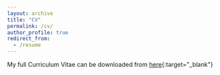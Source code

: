 ```yaml
---
layout: archive
title: "CV"
permalink: /cv/
author_profile: true
redirect_from:
  - /resume
---
```


My full Curriculum Vitae can be downloaded from [here](https://github.com/smostafa89/smostafa89.github.io/blob/4418f250f10ab7b920aa1af602b2e061c97f0796/files/CV_SayedMostafa.pdf){:target="_blank"}

